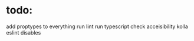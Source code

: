 # todo:

add proptypes to everything
run lint
run typescript
check acceisibility
kolla eslint disables
